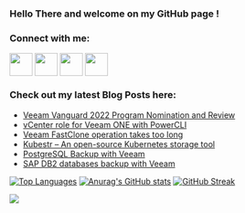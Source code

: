 ### Hello There and welcome on my GitHub page !

<h3 align="left">Connect with me:</h3>
<p align="left">
<a href="https://twitter.com/Falko_Banaszak" target="blank"><img align="center" src="https://cdn2.iconfinder.com/data/icons/social-media-2285/512/1_Twitter3_colored_svg-512.png" alt="" height="40" width="40" /></a>
<a href="https://www.linkedin.com/in/falko-banaszak-38442463/" target="blank"><img align="center" src="https://cdn2.iconfinder.com/data/icons/social-media-2285/512/1_Linkedin_unofficial_colored_svg-512.png" alt="" height="40" width="40" /></a>
<a href="https://www.xing.com/profile/Falko_Banaszak/" target="blank"><img align="center" src="https://cdn4.iconfinder.com/data/icons/logos-and-brands/512/389_Xing_logo-512.png" alt="" height="40" width="40" /></a>
<a href="https://www.virtualhome.blog/feed/" target="blank"><img align="center" src="https://cdn0.iconfinder.com/data/icons/small-n-flat/24/678060-rss-512.png" alt="" height="40" width="40" /></a>
</p>

### Check out my latest Blog Posts here:
<!-- BLOG-POST-LIST:START -->
- [Veeam Vanguard 2022 Program Nomination and Review](https://www.virtualhome.blog/2022/03/01/veeam-vanguard-2022-program-nomination-and-review/)
- [vCenter role for Veeam ONE with PowerCLI](https://www.virtualhome.blog/2022/02/07/vcenter-role-for-veeam-one-with-powercli/)
- [Veeam FastClone operation takes too long](https://www.virtualhome.blog/2021/08/04/veeam-fastclone-operation-takes-too-long/)
- [Kubestr – An open-source Kubernetes storage tool](https://www.virtualhome.blog/2021/03/30/kubestr-an-open-source-kubernetes-storage-tool/)
- [PostgreSQL Backup with Veeam](https://www.virtualhome.blog/2021/02/15/postgresql-backup-with-veeam/)
- [SAP DB2 databases backup with Veeam](https://www.virtualhome.blog/2021/02/04/sap-db2-databases-backup-with-veeam/)
<!-- BLOG-POST-LIST:END -->

[![Top Languages](https://github-readme-stats.vercel.app/api/top-langs/?username=falkobanaszak&layout=compact)](https://github.com/anuraghazra/github-readme-stats)
[![Anurag's GitHub stats](https://github-readme-stats.vercel.app/api?username=falkobanaszak)](https://github.com/anuraghazra/github-readme-stats)
[![GitHub Streak](https://github-readme-streak-stats.herokuapp.com/?user=falkobanaszak&theme=dark)](https://git.io/streak-stats)

![](https://komarev.com/ghpvc/?username=falkobanaszak&color=lightgrey)